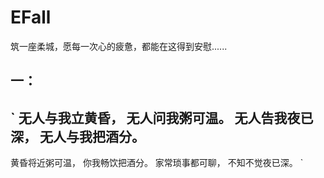 # EFall
筑一座柔城，愿每一次心的疲惫，都能在这得到安慰......

## 一：  

`
无人与我立黄昏，
无人问我粥可温。
无人告我夜已深，
无人与我把酒分。
--------------
黄昏将近粥可温，
你我畅饮把酒分。
家常琐事都可聊，
不知不觉夜已深。
`
